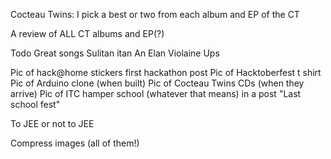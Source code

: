 
Cocteau Twins: 
I pick a best or two from each album and EP of the CT

A review of ALL CT albums and EP(?)

Todo
Great songs
Sulitan itan
An Elan
Violaine
Ups

Pic of hack@home stickers first hackathon post
Pic of Hacktoberfest t shirt
Pic of Arduino clone (when built)
Pic of Cocteau Twins CDs (when they arrive)
Pic of ITC hamper school (whatever that means) in a post "Last school fest"

To JEE or not to JEE

Compress images (all of them!)

